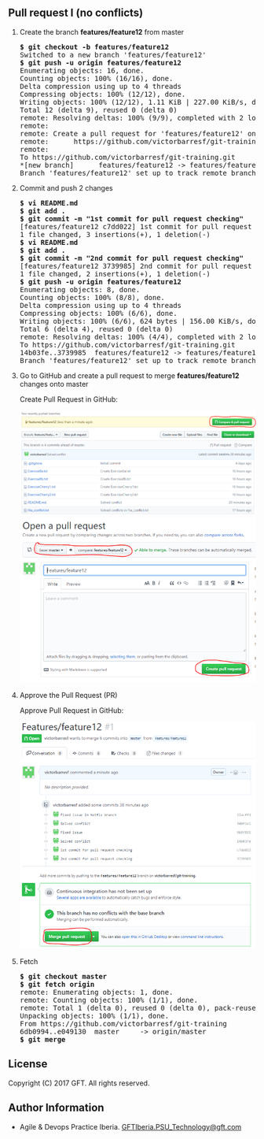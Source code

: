 ## Pull request I (no conflicts)

 1. Create the branch **features/feature12** from master  

    <pre>
    <b>$ git checkout -b features/feature12</b>
    Switched to a new branch 'features/feature12'
    <b>$ git push -u origin features/feature12</b>
    Enumerating objects: 16, done.
    Counting objects: 100% (16/16), done.
    Delta compression using up to 4 threads
    Compressing objects: 100% (12/12), done.
    Writing objects: 100% (12/12), 1.11 KiB | 227.00 KiB/s, done.
    Total 12 (delta 9), reused 0 (delta 0)
    remote: Resolving deltas: 100% (9/9), completed with 2 local objects.
    remote:
    remote: Create a pull request for 'features/feature12' on GitHub by visiting:
    remote:      https://github.com/victorbarresf/git-training/pull/new/features/feature12
    remote:
    To https://github.com/victorbarresf/git-training.git
    *[new branch]      features/feature12 -> features/feature12
    Branch 'features/feature12' set up to track remote branch 'features/feature12' from 'origin'.
    </pre>  
    
 2. Commit and push 2 changes  

    <pre>
    <b>$ vi README.md</b>
    <b>$ git add .</b>
    <b>$ git commit -m "1st commit for pull request checking"</b>
    [features/feature12 c7dd022] 1st commit for pull request checking
    1 file changed, 3 insertions(+), 1 deletion(-)
    <b>$ vi README.md</b>
    <b>$ git add .</b>
    <b>$ git commit -m "2nd commit for pull request checking"</b>
    [features/feature12 3739985] 2nd commit for pull request checking
    1 file changed, 2 insertions(+), 1 deletion(-)
    <b>$ git push -u origin features/feature12 </b>
    Enumerating objects: 8, done.
    Counting objects: 100% (8/8), done.
    Delta compression using up to 4 threads
    Compressing objects: 100% (6/6), done.
    Writing objects: 100% (6/6), 624 bytes | 156.00 KiB/s, done.
    Total 6 (delta 4), reused 0 (delta 0)
    remote: Resolving deltas: 100% (4/4), completed with 2 local objects.
    To https://github.com/victorbarresf/git-training.git
    14b03fe..3739985  features/feature12 -> features/feature12
    Branch 'features/feature12' set up to track remote branch 'features/feature12' from 'origin'.
    </pre>
    
 3. Go to GitHub and create a pull request to merge **features/feature12** changes onto master  

    Create Pull Request in GitHub:
    
    ![alt text](resources/img/00.png)  
    ![alt text](resources/img/01.png)    
    
 4. Approve the Pull Request (PR)  

    Approve Pull Request in GitHub:
    
    ![alt text](resources/img/02.png)    
 
 5. Fetch

    <pre>
    <b>$ git checkout master</b>
    <b>$ git fetch origin</b>
    remote: Enumerating objects: 1, done.
    remote: Counting objects: 100% (1/1), done.
    remote: Total 1 (delta 0), reused 0 (delta 0), pack-reused 0
    Unpacking objects: 100% (1/1), done.
    From https://github.com/victorbarresf/git-training
    6db0994..e049130  master     -> origin/master
    <b>$ git merge</b>
    </pre>  

## License
Copyright (C) 2017 GFT. All rights reserved.

## Author Information
* Agile & Devops Practice Iberia. GFTIberia.PSU_Technology@gft.com
